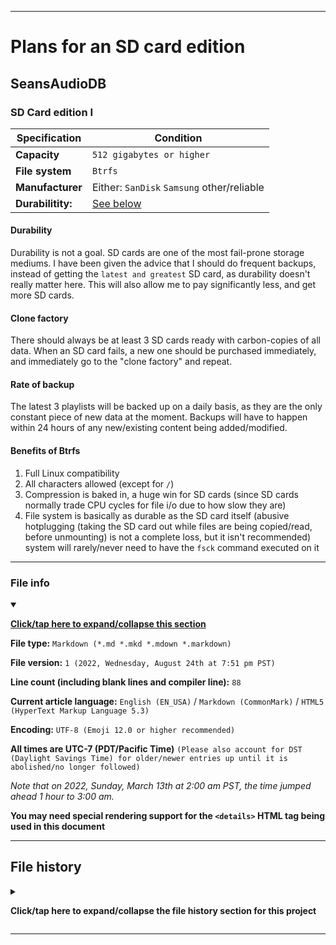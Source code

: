 
***

# Plans for an SD card edition

## SeansAudioDB

### SD Card edition I

| Specification | Condition |
|---|---|
| **Capacity** | `512 gigabytes or higher` |
| **File system** | `Btrfs` |
| **Manufacturer** | Either: `SanDisk` `Samsung` other/reliable |
| **Durabilitity:** | [See below](#Durability) |

#### Durability

Durability is not a goal. SD cards are one of the most fail-prone storage mediums. I have been given the advice that I should do frequent backups, instead of getting the `latest and greatest` SD card, as durability doesn't really matter here. This will also allow me to pay significantly less, and get more SD cards.

#### Clone factory

There should always be at least 3 SD cards ready with carbon-copies of all data. When an SD card fails, a new one should be purchased immediately, and immediately go to the "clone factory" and repeat.

#### Rate of backup

The latest 3 playlists will be backed up on a daily basis, as they are the only constant piece of new data at the moment. Backups will have to happen within 24 hours of any new/existing content being added/modified.

#### Benefits of Btrfs

1. Full Linux compatibility
2. All characters allowed (except for `/`)
3. Compression is baked in, a huge win for SD cards (since SD cards normally trade CPU cycles for file i/o due to how slow they are) 
4. File system is basically as durable as the SD card itself (abusive hotplugging (taking the SD card out while files are being copied/read, before unmounting) is not a complete loss, but it isn't recommended) system will rarely/never need to have the `fsck` command executed on it

***

### File info

<details open><summary><p lang="en"><b><u>Click/tap here to expand/collapse this section</u></b></p></summary>

**File type:** `Markdown (*.md *.mkd *.mdown *.markdown)`

**File version:** `1 (2022, Wednesday, August 24th at 7:51 pm PST)`

**Line count (including blank lines and compiler line):** `88`

**Current article language:** `English (EN_USA)` / `Markdown (CommonMark)` / `HTML5 (HyperText Markup Language 5.3)`

**Encoding:** `UTF-8 (Emoji 12.0 or higher recommended)`

**All times are UTC-7 (PDT/Pacific Time)** `(Please also account for DST (Daylight Savings Time) for older/newer entries up until it is abolished/no longer followed)`

_Note that on 2022, Sunday, March 13th at 2:00 am PST, the time jumped ahead 1 hour to 3:00 am._

**You may need special rendering support for the `<details>` HTML tag being used in this document**

</details>

***

## File history

<details><summary><p lang="en"><b>Click/tap here to expand/collapse the file history section for this project</b></p></summary>

<details><summary><p lang="en"><b>Version 1 (2022, Tuesday, August 23rd at 7:51 pm PST)</b></p></summary>

**This version was made by:** [`@seanpm2001`](https://github.com/seanpm2001/)

> Changes:

- [x] Started the file
- [x] Added the title section
- [x] Added the main table
- [x] Added the `Durability` section
- [x] Added the `Clone factory` section
- [x] Added the `Rate of backup` section
- [x] Added the `Benefits of Btrfs` section
- [x] Added the `file info` section
- [x] Added the `file history` section
- [ ] No other changes in version 1

</details>

</details>

***
